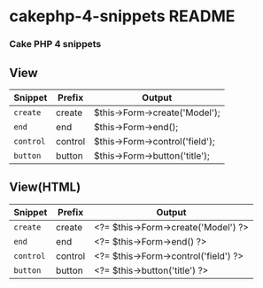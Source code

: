 # cakephp-4-snippets README

### Cake PHP 4 snippets

## View

| Snippet   | Prefix  | Output                                                                                |
|-----------|---------|---------------------------------------------------------------------------------------|
| `create`  | create  | $this->Form->create('Model');                                                         |
| `end`     | end | $this->Form->end();                                                                       |
| `control` | control | $this->Form->control('field');                                                        |
| `button`  | button  | $this->Form->button('title');                                                         |


## View(HTML)

| Snippet   | Prefix  | Output                                                                                |
|-----------|---------|---------------------------------------------------------------------------------------|
| `create`  | create  | \<\?= $this->Form->create('Model') ?>                                                 |
| `end`     | end     | \<\?= $this->Form->end() ?>                                                           |
| `control` | control | \<\?= $this->Form->control('field') ?>                                                |
| `button`  | button  | \<\?= $this->button('title') ?>                                                       |
